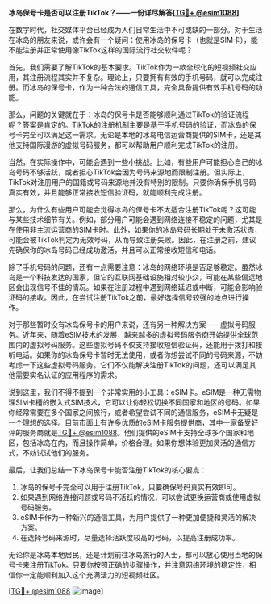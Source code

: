 **冰岛保号卡是否可以注册TikTok？——一份详尽解答[[TG💪+ @esim1088](https://t.me/s/esim1088)]**

在数字时代，社交媒体平台已经成为人们日常生活中不可或缺的一部分。对于生活在冰岛的朋友来说，或许会有一个疑问：使用冰岛的保号卡（也就是SIM卡），能不能注册并正常使用像TikTok这样的国际流行社交软件呢？

首先，我们需要了解TikTok的基本要求。TikTok作为一款全球化的短视频社交应用，其注册流程其实并不复杂。理论上，只要拥有有效的手机号码，就可以完成注册。而冰岛的保号卡，作为一种合法的通信工具，完全具备提供有效手机号码的功能。

那么，问题的关键就在于：冰岛的保号卡是否能够顺利通过TikTok的验证流程呢？答案是肯定的。TikTok的注册机制主要是基于手机号码的验证，而冰岛的保号卡完全可以满足这一需求。无论是本地的冰岛电信运营商提供的SIM卡，还是其他支持国际漫游的虚拟号码服务，都可以帮助用户顺利完成TikTok的注册。

当然，在实际操作中，可能会遇到一些小挑战。比如，有些用户可能担心自己的冰岛号码不够活跃，或者担心TikTok会因为号码来源地而限制注册。但实际上，TikTok对注册用户的国籍或号码来源地并没有特别的限制。只要你确保手机号码真实有效，并且能够正常接收短信验证码，就能顺利完成注册。

那么，为什么有些用户可能会觉得冰岛的保号卡不太适合注册TikTok呢？这可能与某些技术细节有关。例如，部分用户可能会遇到网络连接不稳定的问题，尤其是在使用非主流运营商的SIM卡时。此外，如果你的冰岛号码长期处于未激活状态，可能会被TikTok判定为无效号码，从而导致注册失败。因此，在注册之前，建议先确保你的冰岛号码已经成功激活，并且可以正常接收短信和电话。

除了手机号码的问题，还有一点需要注意：冰岛的网络环境是否足够稳定。虽然冰岛是一个科技发达的国家，但它的互联网基础设施相对较小众，可能在某些偏远地区会出现信号不佳的情况。如果在注册过程中遇到网络延迟或中断，可能会影响验证码的接收。因此，在尝试注册TikTok之前，最好选择信号较强的地点进行操作。

对于那些暂时没有冰岛保号卡的用户来说，还有另一种解决方案——虚拟号码服务。近年来，随着eSIM技术的发展，越来越多的虚拟号码服务商开始提供全球范围内的虚拟号码服务。这些虚拟号码不仅支持接收短信验证码，还能用于拨打和接听电话。如果你的冰岛保号卡暂时无法使用，或者你想尝试不同的号码来源，不妨考虑一下这些虚拟号码服务。它们不仅能解决注册TikTok的问题，还可以满足其他需要实名认证的应用程序的需求。

说到这里，我们不得不提到一个非常实用的小工具：eSIM卡。eSIM是一种无需物理SIM卡槽的嵌入式SIM技术，它可以让你轻松切换不同国家和地区的号码。如果你经常需要在多个国家之间旅行，或者希望尝试不同的通信服务，eSIM卡无疑是一个理想的选择。目前市面上有许多优质的eSIM卡服务提供商，其中一家备受好评的服务商就是[TG💪+ @esim1088](https://t.me/s/esim1088)。他们提供的eSIM卡支持全球多个国家和地区，包括冰岛在内，而且操作简单，价格合理。如果你想体验更加灵活的通信方式，不妨试试他们的服务。

最后，让我们总结一下冰岛保号卡能否注册TikTok的核心要点：

1. 冰岛的保号卡完全可以用于注册TikTok，只要确保号码真实有效即可。
2. 如果遇到网络连接问题或号码不活跃的情况，可以尝试更换运营商或使用虚拟号码服务。
3. eSIM卡作为一种新兴的通信工具，为用户提供了一种更加便捷和灵活的解决方案。
4. 在选择号码来源时，尽量选择活跃度较高的号码，以提高注册成功率。

无论你是冰岛本地居民，还是计划前往冰岛旅行的人士，都可以放心使用当地的保号卡来注册TikTok。只要你按照正确的步骤操作，并注意网络环境的稳定性，相信你一定能顺利加入这个充满活力的短视频社区。

[[TG💪+ @esim1088](https://t.me/s/esim1088) ![Image](https://i.postimg.cc/4NQfJmqS/Snipaste-2025-05-13-00-14-12.png)]